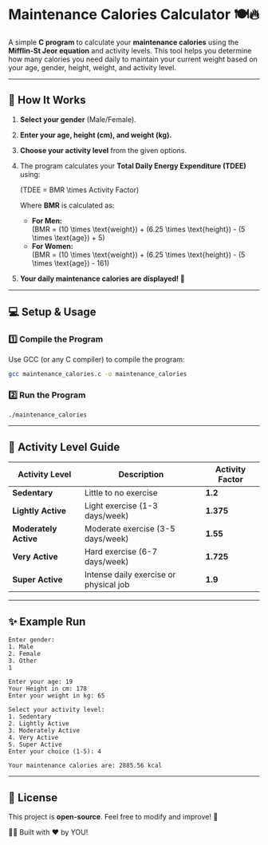 # Maintenance Calories Calculator 🍽️🔥

A simple **C program** to calculate your **maintenance calories** using the **Mifflin-St Jeor equation** and activity levels. This tool helps you determine how many calories you need daily to maintain your current weight based on your age, gender, height, weight, and activity level.

---

## 📌 How It Works

1. **Select your gender** (Male/Female).

2. **Enter your age, height (cm), and weight (kg).**

3. **Choose your activity level** from the given options.

4. The program calculates your **Total Daily Energy Expenditure (TDEE)** using:

   \(TDEE = BMR \times Activity Factor\)

   Where **BMR** is calculated as:

   - **For Men:**\
     \(BMR = (10 \times \text{weight}) + (6.25 \times \text{height}) - (5 \times \text{age}) + 5\)
   - **For Women:**\
     \(BMR = (10 \times \text{weight}) + (6.25 \times \text{height}) - (5 \times \text{age}) - 161\)

5. **Your daily maintenance calories are displayed! 🎉**

---

## 💻 Setup & Usage

### **1️⃣ Compile the Program**

Use GCC (or any C compiler) to compile the program:

```sh
gcc maintenance_calories.c -o maintenance_calories
```

### **2️⃣ Run the Program**

```sh
./maintenance_calories
```

---

## 🎯 Activity Level Guide

| Activity Level        | Description                            | Activity Factor |
| --------------------- | -------------------------------------- | --------------- |
| **Sedentary**         | Little to no exercise                  | **1.2**         |
| **Lightly Active**    | Light exercise (1-3 days/week)         | **1.375**       |
| **Moderately Active** | Moderate exercise (3-5 days/week)      | **1.55**        |
| **Very Active**       | Hard exercise (6-7 days/week)          | **1.725**       |
| **Super Active**      | Intense daily exercise or physical job | **1.9**         |

---

## ✨ Example Run

```
Enter gender:
1. Male
2. Female
3. Other
1

Enter your age: 19
Your Height in cm: 178
Enter your weight in kg: 65

Select your activity level:
1. Sedentary
2. Lightly Active
3. Moderately Active
4. Very Active
5. Super Active
Enter your choice (1-5): 4

Your maintenance calories are: 2885.56 kcal
```

---


## 📜 License

This project is **open-source**. Feel free to modify and improve! 🚀

👨‍💻 Built with ❤️ by YOU!

